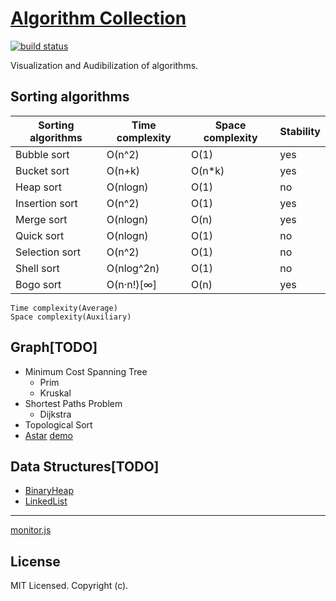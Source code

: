 # [Algorithm Collection](//github.com/xudafeng/algorithm-collection)

[![build status][travis-image]][travis-url]

Visualization and Audibilization of algorithms.

[travis-image]: https://img.shields.io/travis/xudafeng/algorithm-collection.svg?style=flat-square
[travis-url]: https://travis-ci.org/xudafeng/algorithm-collection

## Sorting algorithms

| Sorting algorithms | Time complexity | Space complexity | Stability |
| ------------------ | --------------- | ---------------- | --------- |
| Bubble sort        | O(n^2)          | O(1)             | yes       |
| Bucket sort        | O(n+k)          | O(n*k)           | yes       |
| Heap sort          | O(nlogn)        | O(1)             | no        |
| Insertion sort     | O(n^2)          | O(1)             | yes       |
| Merge sort         | O(nlogn)        | O(n)             | yes       |
| Quick sort         | O(nlogn)        | O(1)             | no        |
| Selection sort     | O(n^2)          | O(1)             | no        |
| Shell sort         | O(nlog^2n)      | O(1)             | no        |
| Bogo sort          | O(n·n!)[∞]      | O(n)             | yes       |

```
Time complexity(Average)
Space complexity(Auxiliary)
```

## Graph[TODO]

- Minimum Cost Spanning Tree
  - Prim
  - Kruskal
- Shortest Paths Problem
  - Dijkstra
- Topological Sort
- [Astar](//github.com/xudafeng/AStar) [demo](//xudafeng.github.io/pillow/examples/astar/)

## Data Structures[TODO]

- [BinaryHeap](//github.com/xudafeng/BinaryHeap)
- [LinkedList](//github.com/xudafeng/autoresponsive-common)

---

[monitor.js](//github.com/xudafeng/monitor.js)

## License

MIT Licensed. Copyright (c).

